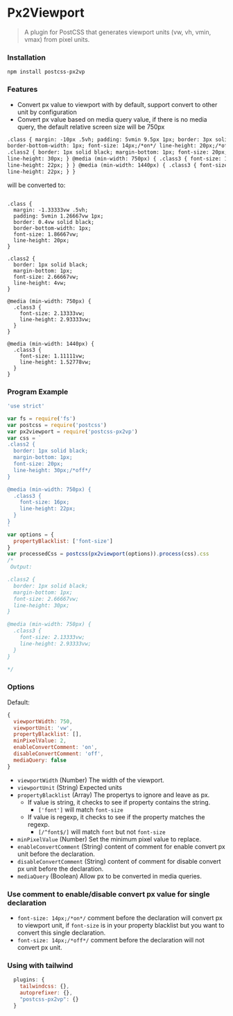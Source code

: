 # Px2Viewport

> A plugin for PostCSS that generates viewport units (vw, vh, vmin, vmax) from pixel units.

### Installation

`npm install postcss-px2vp`

### Features

- Convert px value to viewport with by default, support convert to other unit by configuration
- Convert px value based on media query value, if there is no media query, the default relative screen size will be 750px

```html
.class { margin: -10px .5vh; padding: 5vmin 9.5px 1px; border: 3px solid black;
border-bottom-width: 1px; font-size: 14px;/*on*/ line-height: 20px;/*off*/ }
.class2 { border: 1px solid black; margin-bottom: 1px; font-size: 20px;
line-height: 30px; } @media (min-width: 750px) { .class3 { font-size: 16px;
line-height: 22px; } } @media (min-width: 1440px) { .class3 { font-size: 16px;
line-height: 22px; } }
```

will be converted to:

```

.class {
  margin: -1.33333vw .5vh;
  padding: 5vmin 1.26667vw 1px;
  border: 0.4vw solid black;
  border-bottom-width: 1px;
  font-size: 1.86667vw;
  line-height: 20px;
}

.class2 {
  border: 1px solid black;
  margin-bottom: 1px;
  font-size: 2.66667vw;
  line-height: 4vw;
}

@media (min-width: 750px) {
  .class3 {
    font-size: 2.13333vw;
    line-height: 2.93333vw;
  }
}

@media (min-width: 1440px) {
  .class3 {
    font-size: 1.11111vw;
    line-height: 1.52778vw;
  }
}

```

### Program Example

```javascript
'use strict'

var fs = require('fs')
var postcss = require('postcss')
var px2viewport = require('postcss-px2vp')
var css = `
.class2 {
  border: 1px solid black;
  margin-bottom: 1px;
  font-size: 20px;
  line-height: 30px;/*off*/
}

@media (min-width: 750px) {
  .class3 {
    font-size: 16px;
    line-height: 22px;
  }
}
`
var options = {
  propertyBlacklist: ['font-size']
}
var processedCss = postcss(px2viewport(options)).process(css).css
/*
 Output:

.class2 {
  border: 1px solid black;
  margin-bottom: 1px;
  font-size: 2.66667vw;
  line-height: 30px;
}

@media (min-width: 750px) {
  .class3 {
    font-size: 2.13333vw;
    line-height: 2.93333vw;
  }
}

*/
```

### Options

Default:

```js
{
  viewportWidth: 750,
  viewportUnit: 'vw',
  propertyBlacklist: [],
  minPixelValue: 2,
  enableConvertComment: 'on',
  disableConvertComment: 'off',
  mediaQuery: false
}
```

- `viewportWidth` (Number) The width of the viewport.
- `viewportUnit` (String) Expected units
- `propertyBlacklist` (Array) The propertys to ignore and leave as px.
  - If value is string, it checks to see if property contains the string.
    - `['font']` will match `font-size`
  - If value is regexp, it checks to see if the property matches the regexp.
    - `[/^font$/]` will match `font` but not `font-size`
- `minPixelValue` (Number) Set the minimum pixel value to replace.
- `enableConvertComment` (String) content of comment for enable convert px unit before the declaration.
- `disableConvertComment` (String) content of comment for disable convert px unit before the declaration.
- `mediaQuery` (Boolean) Allow px to be converted in media queries.

### Use comment to enable/disable convert px value for single declaration

- `font-size: 14px;/*on*/` comment before the declaration will convert px to viewport unit, if `font-size` is in your property blacklist but you want to convert this single declaration.
- `font-size: 14px;/*off*/` comment before the declaration will not convert px unit.

### Using with tailwind

```javascript
  plugins: {
    tailwindcss: {},
    autoprefixer: {},
    "postcss-px2vp": {}
  }

```
